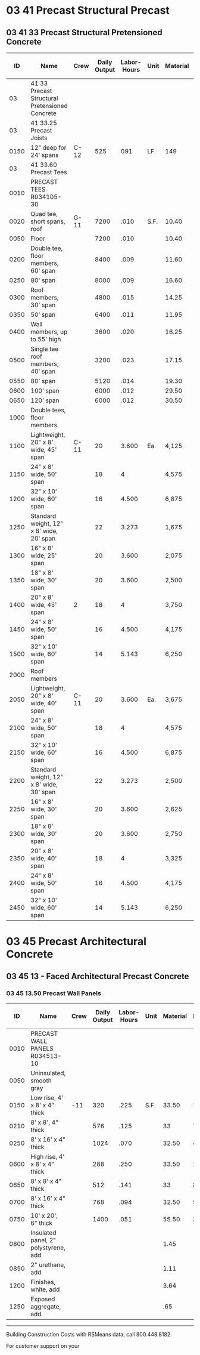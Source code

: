 # 03 41 Precast Structural Precast

## 03 41 33 Precast Structural Pretensioned Concrete

| ID   | Name                                                                 | Crew  | Daily Output | Labor-Hours | Unit | Material | Labor | Equipment | Total   | Total Incl O&P |
|------|----------------------------------------------------------------------|-------|--------------|-------------|------|----------|-------|-----------|---------|----------------|
| 03   | 41 33 Precast Structural Pretensioned Concrete                       |       |              |             |      |          |       |           |         |                |
| 03   | 41 33.25 Precast Joists                                              |       |              |             |      |          |       |           |         |                |
| 0150 | 12" deep for 24' spans                                               | C-12  | 525          | 091         | LF.  | 149      | 5.10  | 3.78      | 157.88  | 176            |
| 03   | 41 33.60 Precast Tees                                                |       |              |             |      |          |       |           |         |                |
| 0010 | PRECAST TEES R034105-30                                              |       |              |             |      |          |       |           |         |                |
| 0020 | Quad tee, short spans, roof                                          | G-11  | 7200         | .010        | S.F. | 10.40    | .61   | .33       | 11.34   | 12.75          |
| 0050 | Floor                                                                |       | 7200         | .010        |      | 10.40    | .61   | .33       | 11.34   | 12.75          |
| 0200 | Double tee, floor members, 60' span                                  |       | 8400         | .009        |      | 11.60    | .53   | .28       | 12.41   | 13.85          |
| 0250 | 80' span                                                             |       | 8000         | .009        |      | 16.60    | .55   | .30       | 17.45   | 19.40          |
| 0300 | Roof members, 30' span                                               |       | 4800         | .015        |      | 14.25    | .92   | .50       | 15.67   | 17.60          |
| 0350 | 50' span                                                             |       | 6400         | .011        |      | 11.95    | .69   | .37       | 13.01   | 14.60          |
| 0400 | Wall members, up to 55' high                                         |       | 3600         | .020        |      | 16.25    | 1.23  | .66       | 18.14   | 20.50          |
| 0500 | Single tee roof members, 40' span                                    |       | 3200         | .023        |      | 17.15    | 1.38  | .75       | 19.28   | 22             |
| 0550 | 80' span                                                             |       | 5120         | .014        |      | 19.30    | .86   | .47       | 20.63   | 23.50          |
| 0600 | 100' span                                                            |       | 6000         | .012        |      | 29.50    | .74   | .40       | 30.64   | 34             |
| 0650 | 120' span                                                            |       | 6000         | .012        |      | 30.50    | .74   | .40       | 31.64   | 35             |
| 1000 | Double tees, floor members                                           |       |              |             |      |          |       |           |         |                |
| 1100 | Lightweight, 20" x 8' wide, 45' span                                 | C-11  | 20           | 3.600       | Ea.  | 4,125    | 221   | 119       | 4,465   | 5,000          |
| 1150 | 24" x 8' wide, 50' span                                              |       | 18           | 4           |      | 4,575    | 245   | 133       | 4,953   | 5,575          |
| 1200 | 32" x 10' wide, 60' span                                             |       | 16           | 4.500       |      | 6,875    | 276   | 149       | 7,300   | 8,125          |
| 1250 | Standard weight, 12" x 8' wide, 20' span                             |       | 22           | 3.273       |      | 1,675    | 201   | 108       | 1,984   | 2,250          |
| 1300 | 16" x 8' wide, 25' span                                              |       | 20           | 3.600       |      | 2,075    | 221   | 119       | 2,415   | 2,775          |
| 1350 | 18" x 8' wide, 30' span                                              |       | 20           | 3.600       |      | 2,500    | 221   | 119       | 2,840   | 3,225          |
| 1400 | 20" x 8' wide, 45' span                                              | 2     | 18           | 4           |      | 3,750    | 245   | 133       | 4,128   | 4,650          |
| 1450 | 24" x 8' wide, 50' span                                              |       | 16           | 4.500       |      | 4,175    | 276   | 149       | 4,600   | 5,150          |
| 1500 | 32" x 10' wide, 60' span                                             |       | 14           | 5.143       |      | 6,250    | 315   | 170       | 6,735   | 7,550          |
| 2000 | Roof members                                                         |       |              |             |      |          |       |           |         |                |
| 2050 | Lightweight, 20" x 8' wide, 40' span                                 | C-11  | 20           | 3.600       | Ea.  | 3,675    | 221   | 119       | 4,015   | 4,500          |
| 2100 | 24" x 8' wide, 50' span                                              |       | 18           | 4           |      | 4,575    | 245   | 133       | 4,953   | 5,575          |
| 2150 | 32" x 10' wide, 60' span                                             |       | 16           | 4.500       |      | 6,875    | 276   | 149       | 7,300   | 8,125          |
| 2200 | Standard weight, 12" x 8' wide, 30' span                             |       | 22           | 3.273       |      | 2,500    | 201   | 108       | 2,809   | 3,175          |
| 2250 | 16" x 8' wide, 30' span                                              |       | 20           | 3.600       |      | 2,625    | 221   | 119       | 2,965   | 3,350          |
| 2300 | 18" x 8' wide, 30' span                                              |       | 20           | 3.600       |      | 2,750    | 221   | 119       | 3,090   | 3,500          |
| 2350 | 20" x 8' wide, 40' span                                              |       | 18           | 4           |      | 3,325    | 245   | 133       | 3,703   | 4,200          |
| 2400 | 24" x 8' wide, 50' span                                              |       | 16           | 4.500       |      | 4,175    | 276   | 149       | 4,600   | 5,150          |
| 2450 | 32" x 10' wide, 60' span                                             |       | 14           | 5.143       |      | 6,250    | 315   | 170       | 6,735   | 7,550          |

# 03 45 Precast Architectural Concrete

## 03 45 13 - Faced Architectural Precast Concrete

### 03 45 13.50 Precast Wall Panels

| ID   | Name                                                                 | Crew  | Daily Output | Labor-Hours | Unit | Material | Labor | Equipment | Total   | Total Incl O&P |
|------|----------------------------------------------------------------------|-------|--------------|-------------|------|----------|-------|-----------|---------|----------------|
| 0010 | PRECAST WALL PANELS R034513-10                                       |       |              |             |      |          |       |           |         |                |
| 0050 | Uninsulated, smooth gray                                             |       |              |             |      |          |       |           |         |                |
| 0150 | Low rise, 4' x 8' x 4" thick                                         | -11   | 320          | .225        | S.F. | 33.50    | 13.80 | 7.45      | 54.75   | 65.50          |
| 0210 | 8' x 8', 4" thick                                                    |       | 576          | .125        |      | 33       | 7.65  | 4.14      | 44.79   | 53             |
| 0250 | 8' x 16' x 4" thick                                                  |       | 1024         | .070        |      | 32.50    | 4.32  | 2.33      | 39.15   | 45             |
| 0600 | High rise, 4' x 8' x 4" thick                                        |       | 288          | .250        |      | 33.50    | 15.35 | 8.30      | 57.15   | 69             |
| 0650 | 8' x 8' x 4" thick                                                   |       | 512          | .141        |      | 33       | 8.65  | 4.66      | 46.31   | 55             |
| 0700 | 8' x 16' x 4" thick                                                  |       | 768          | .094        |      | 32.50    | 5.75  | 3.11      | 41.36   | 48             |
| 0750 | 10' x 20', 6" thick                                                  |       | 1400         | .051        |      | 55.50    | 3.16  | 1.70      | 60.36   | 67.50          |
| 0800 | Insulated panel, 2" polystyrene, add                                 |       |              |             |      | 1.45     |       |           | 1.45    | 1.60           |
| 0850 | 2" urethane, add                                                     |       |              |             |      | 1.11     |       |           | 1.11    | 1.22           |
| 1200 | Finishes, white, add                                                 |       |              |             |      | 3.64     |       |           | 3.64    | 4.01           |
| 1250 | Exposed aggregate, add                                               |       |              |             |      | .65      |       |           | .65     | .72            |

---

Building Construction Costs with RSMeans data, call 800.448.8182.

For customer support on your